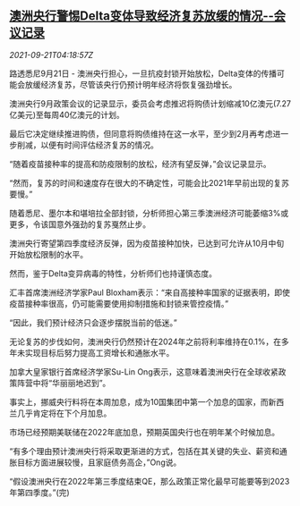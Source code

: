 <!--1632198662000-->
[澳洲央行警惕Delta变体导致经济复苏放缓的情况--会议记录](https://cn.reuters.com/article/au-cen-covid-delta-recovery-0921-idCNKBS2GH08G)
------

<div><i>2021-09-21T04:18:57Z</i></div><p>路透悉尼9月21日 - 澳洲央行担心，一旦抗疫封锁开始放松，Delta变体的传播可能会放缓经济复苏，尽管该央行仍预计明年经济将恢复强劲增长。</p><p>澳洲央行9月政策会议的记录显示，委员会考虑推迟将购债计划缩减10亿澳元(7.27亿美元)至每周40亿澳元的计划。</p><p>最后它决定继续推进购债，但同意将购债维持在这一水平，至少到2月再考虑进一步削减，以便有时间评估经济复苏的情况。</p><p>“随着疫苗接种率的提高和防疫限制的放松，经济有望反弹，”会议记录显示。</p><p>“然而，复苏的时间和速度存在很大的不确定性，可能会比2021年早前出现的复苏要慢。”</p><p>随着悉尼、墨尔本和堪培拉全部封锁，分析师担心第三季澳洲经济可能萎缩3%或更多，令该国意外强劲的复苏戛然止步。</p><p>澳洲央行寄望第四季度经济反弹，因为疫苗接种加快，已达到可允许从10月中旬开始放松限制的水平。</p><p>然而，鉴于Delta变异病毒的特性，分析师们也持谨慎态度。</p><p>汇丰首席澳洲经济学家Paul Bloxham表示：“来自高接种率国家的证据表明，即使疫苗接种率很高，仍可能需要使用抑制措施和封锁来管控疫情。”</p><p>“因此，我们预计经济只会逐步摆脱当前的低迷。”</p><p>无论复苏的步伐如何，澳洲央行仍然预计在2024年之前将利率维持在0.1%，在多年未实现目标后努力提高工资增长和通胀水平。</p><p>加拿大皇家银行首席经济学家Su-Lin Ong表示，这意味着澳洲央行在全球收紧政策阵营中将“华丽丽地迟到”。</p><p>事实上，挪威央行料将在本周加息，成为10国集团中第一个加息的国家，而新西兰几乎肯定将在下个月加息。</p><p>市场已经预期美联储在2022年底加息，预期英国央行也在明年某个时候加息。</p><p>“有多个理由预计澳洲央行将采取更渐进的方式，包括在其关键的失业、薪资和通胀目标方面进展较慢，且家庭债务高企，”Ong说。</p><p>“假设澳洲央行在2022年第三季度结束QE，那么政策正常化最早可能要等到2023年第四季度。”(完)</p>
